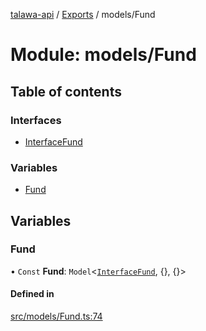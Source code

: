 [talawa-api](../README.md) / [Exports](../modules.md) / models/Fund

# Module: models/Fund

## Table of contents

### Interfaces

- [InterfaceFund](../interfaces/models_Fund.InterfaceFund.md)

### Variables

- [Fund](models_Fund.md#fund)

## Variables

### Fund

• `Const` **Fund**: `Model`\<[`InterfaceFund`](../interfaces/models_Fund.InterfaceFund.md), \{\}, \{\}\>

#### Defined in

[src/models/Fund.ts:74](https://github.com/PalisadoesFoundation/talawa-api/blob/a2b0847/src/models/Fund.ts#L74)
